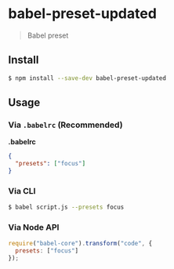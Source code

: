 # babel-preset-updated

> Babel preset

## Install

```sh
$ npm install --save-dev babel-preset-updated
```

## Usage

### Via `.babelrc` (Recommended)

**.babelrc**

```json
{
  "presets": ["focus"]
}
```

### Via CLI

```sh
$ babel script.js --presets focus
```

### Via Node API

```javascript
require("babel-core").transform("code", {
  presets: ["focus"]
});
```
